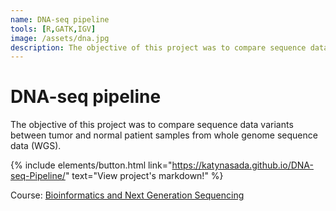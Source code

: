 ```yaml
---
name: DNA-seq pipeline
tools: [R,GATK,IGV]
image: /assets/dna.jpg
description: The objective of this project was to compare sequence data variants between tumor and normal patient samples from whole genome sequence data (WGS).
---
```

# DNA-seq pipeline
The objective of this project was to compare sequence data variants between tumor and normal patient samples from whole genome sequence data (WGS).

{% include elements/button.html link="https://katynasada.github.io/DNA-seq-Pipeline/" text="View project's markdown!" %}

Course: [Bioinformatics and Next Generation Sequencing](https://en.unav.edu/web/masters-degree-in-biomedical-engineering/study-program)
